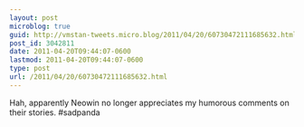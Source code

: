 ```yaml
---
layout: post
microblog: true
guid: http://vmstan-tweets.micro.blog/2011/04/20/60730472111685632.html
post_id: 3042811
date: 2011-04-20T09:44:07-0600
lastmod: 2011-04-20T09:44:07-0600
type: post
url: /2011/04/20/60730472111685632.html
---
```

Hah, apparently Neowin no longer appreciates my humorous comments on their stories. #sadpanda

